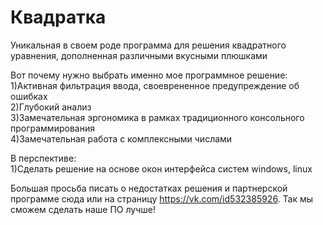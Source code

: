 # Квадратка
Уникальная в своем роде программа для решения квадратного уравнения, дополненная различными вкусными плюшками  
  
Вот почему нужно выбрать именно мое программное решение:  
1)Активная фильтрация ввода, своеврененное предупреждение об ошибках  
2)Глубокий анализ  
3)Замечательная эргономика в рамках традиционного консольного программирования  
4)Замечательная работа с комплексными числами  
  
В перспективе:  
1)Сделать решение на основе окон интерфейса систем windows, linux
  
Большая просьба писать о недостатках решения и партнерской программе сюда или на страницу https://vk.com/id532385926. Так мы сможем сделать наше ПО лучше!
